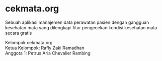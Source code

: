 # cekmata.org
Sebuah aplikasi manajemen data perawatan pasien dengan gangguan kesehatan mata yang dilengkapi fitur pengecekan kondisi kesehatan mata secara gratis

Kelompok cekmata.org<br>
Ketua Kelompok: Rafly Zaki Ramadhan<br>
Anggota 1: Petrus Aria Chevalier Rambing<br>
